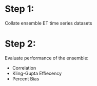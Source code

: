 # Step 1:
Collate ensemble ET time series datasets 

# Step 2:
Evaluate performance of the ensemble:
- Correlation
- Kling-Gupta Effiecency
- Percent Bias



